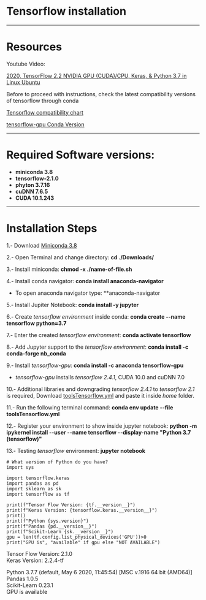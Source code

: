 # Tensorflow installation

---

# Resources

Youtube Video:

[2020, TensorFlow 2.2 NVIDIA GPU (CUDA)/CPU, Keras, & Python 3.7 in Linux Ubuntu](https://www.youtube.com/watch?v=dj-Jntz-74g&t=357s)

Before to proceed with instructions, check the latest compatibility versions of tensorflow through conda

[Tensorflow compatibility chart](https://www.tensorflow.org/install/source)

[tensorflow-gpu Conda Version](https://anaconda.org/anaconda/tensorflow-gpu)

---

# Required Software versions:

+ **miniconda 3.8**
+ **tensorflow-2.1.0**
+ **phyton 3.7.16**
+ **cuDNN	7.6.5**
+ **CUDA 10.1.243**

---

# Installation Steps

1.- Download [Miniconda 3.8](https://docs.conda.io/en/latest/miniconda.html)

2.- Open Terminal and change directory: **cd ./Downloads/**

3.- Install miniconda: **chmod -x ./name-of-file.sh**

4.- Install conda navigator: **conda install anaconda-navigator**
 
 + To open anaconda navigator type: **anaconda-navigator

5.- Install Jupiter Notebook: **conda install -y jupyter**

6.- Create *tensorflow environment* inside conda: **conda create --name tensorflow python=3.7**

7.- Enter the created *tensorflow environment*: **conda activate tensorflow**

8.- Add Jupyter support to the *tensorflow environment*: **conda install -c conda-forge nb_conda**

9.- Install *tensorflow-gpu*: **conda install -c anaconda tensorflow-gpu**

+ *tensorflow-gpu* installs *tensorflow 2.4.1*, CUDA 10.0 and cuDNN 7.0

10.- Additional libraries and downgrading *tensorflow 2.4.1* to *tensorflow 2.1* is required, Download [toolsTensorflow.yml](https://raw.githubusercontent.com/brainnlabs/SSD-Initialization/main/toolsTensorflow.yml) and paste it inside *home* folder.

11.- Run the following terminal command: **conda env update --file toolsTensorflow.yml** 

12.- Register your environment to show inside jupyter notebook: **python -m ipykernel install --user --name tensorflow --display-name "Python 3.7 (tensorflow)"**

13.- Testing *tensorflow* environment: **jupyter notebook**

```
# What version of Python do you have?
import sys

import tensorflow.keras
import pandas as pd
import sklearn as sk
import tensorflow as tf

print(f"Tensor Flow Version: {tf.__version__}")
print(f"Keras Version: {tensorflow.keras.__version__}")
print()
print(f"Python {sys.version}")
print(f"Pandas {pd.__version__}")
print(f"Scikit-Learn {sk.__version__}")
gpu = len(tf.config.list_physical_devices('GPU'))>0
print("GPU is", "available" if gpu else "NOT AVAILABLE")
```

Tensor Flow Version: 2.1.0  
Keras Version: 2.2.4-tf

Python 3.7.7 (default, May  6 2020, 11:45:54) [MSC v.1916 64 bit (AMD64)]  
Pandas 1.0.5  
Scikit-Learn 0.23.1  
GPU is available








